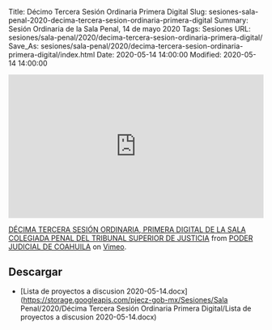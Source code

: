 Title: Décimo Tercera Sesión Ordinaria Primera Digital
Slug: sesiones-sala-penal-2020-decima-tercera-sesion-ordinaria-primera-digital
Summary: Sesión Ordinaria de la Sala Penal, 14 de mayo 2020
Tags: Sesiones
URL: sesiones/sala-penal/2020/decima-tercera-sesion-ordinaria-primera-digital/
Save_As: sesiones/sala-penal/2020/decima-tercera-sesion-ordinaria-primera-digital/index.html
Date: 2020-05-14 14:00:00
Modified: 2020-05-14 14:00:00


<div style="padding:56.25% 0 0 0;position:relative;"><iframe src="https://player.vimeo.com/video/41848188" style="position:absolute;top:0;left:0;width:100%;height:100%;" frameborder="0" allow="autoplay; fullscreen" allowfullscreen></iframe></div><script src="https://player.vimeo.com/api/player.js"></script> <p><a href="https://vimeo.com/418448188">DÉCIMA TERCERA SESIÓN ORDINARIA, PRIMERA DIGITAL DE LA SALA COLEGIADA PENAL DEL TRIBUNAL SUPERIOR DE JUSTICIA</a> from <a href="https://vimeo.com/user103229504">PODER JUDICIAL DE COAHUILA</a> on <a href="https://vimeo.com">Vimeo</a>.</p>


## Descargar


* [Lista de proyectos a discusion 2020-05-14.docx](https://storage.googleapis.com/pjecz-gob-mx/Sesiones/Sala Penal/2020/Décima Tercera Sesión Ordinaria Primera Digital/Lista de proyectos a discusion 2020-05-14.docx)


